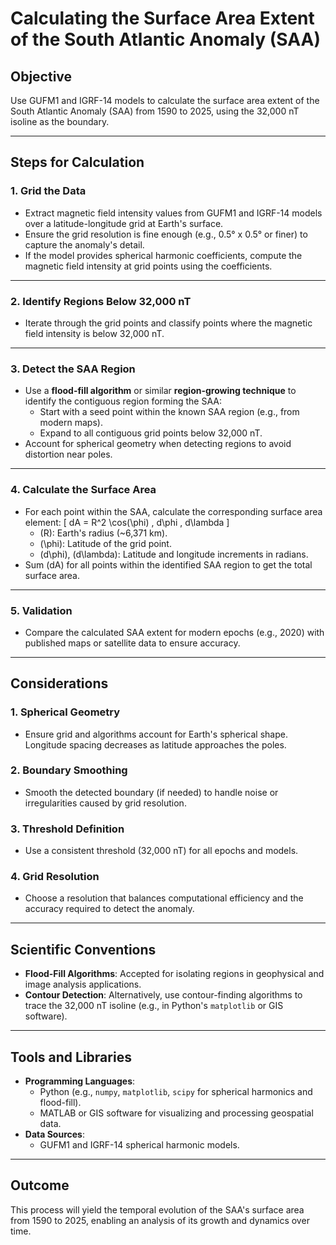# Calculating the Surface Area Extent of the South Atlantic Anomaly (SAA)

## Objective
Use GUFM1 and IGRF-14 models to calculate the surface area extent of the South Atlantic Anomaly (SAA) from 1590 to 2025, using the 32,000 nT isoline as the boundary.

---

## Steps for Calculation

### 1. Grid the Data
- Extract magnetic field intensity values from GUFM1 and IGRF-14 models over a latitude-longitude grid at Earth's surface.
- Ensure the grid resolution is fine enough (e.g., 0.5° x 0.5° or finer) to capture the anomaly's detail.
- If the model provides spherical harmonic coefficients, compute the magnetic field intensity at grid points using the coefficients.

---

### 2. Identify Regions Below 32,000 nT
- Iterate through the grid points and classify points where the magnetic field intensity is below 32,000 nT.

---

### 3. Detect the SAA Region
- Use a **flood-fill algorithm** or similar **region-growing technique** to identify the contiguous region forming the SAA:
  - Start with a seed point within the known SAA region (e.g., from modern maps).
  - Expand to all contiguous grid points below 32,000 nT.
- Account for spherical geometry when detecting regions to avoid distortion near poles.

---

### 4. Calculate the Surface Area
- For each point within the SAA, calculate the corresponding surface area element:
  \[
  dA = R^2 \cos(\phi) \, d\phi \, d\lambda
  \]
  - \(R\): Earth's radius (~6,371 km).
  - \(\phi\): Latitude of the grid point.
  - \(d\phi\), \(d\lambda\): Latitude and longitude increments in radians.
- Sum \(dA\) for all points within the identified SAA region to get the total surface area.

---

### 5. Validation
- Compare the calculated SAA extent for modern epochs (e.g., 2020) with published maps or satellite data to ensure accuracy.

---

## Considerations

### 1. Spherical Geometry
- Ensure grid and algorithms account for Earth's spherical shape. Longitude spacing decreases as latitude approaches the poles.

### 2. Boundary Smoothing
- Smooth the detected boundary (if needed) to handle noise or irregularities caused by grid resolution.

### 3. Threshold Definition
- Use a consistent threshold (32,000 nT) for all epochs and models.

### 4. Grid Resolution
- Choose a resolution that balances computational efficiency and the accuracy required to detect the anomaly.

---

## Scientific Conventions
- **Flood-Fill Algorithms**: Accepted for isolating regions in geophysical and image analysis applications.
- **Contour Detection**: Alternatively, use contour-finding algorithms to trace the 32,000 nT isoline (e.g., in Python's `matplotlib` or GIS software).

---

## Tools and Libraries
- **Programming Languages**:
  - Python (e.g., `numpy`, `matplotlib`, `scipy` for spherical harmonics and flood-fill).
  - MATLAB or GIS software for visualizing and processing geospatial data.
- **Data Sources**:
  - GUFM1 and IGRF-14 spherical harmonic models.

---

## Outcome
This process will yield the temporal evolution of the SAA's surface area from 1590 to 2025, enabling an analysis of its growth and dynamics over time.
